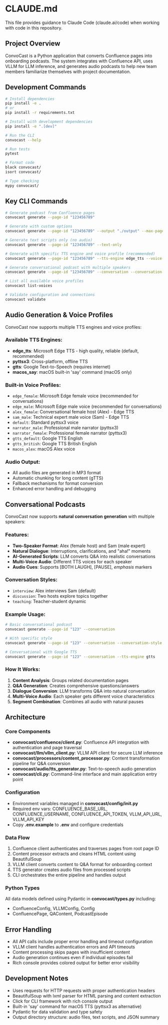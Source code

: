 # CLAUDE.md

This file provides guidance to Claude Code (claude.ai/code) when working with code in this repository.

## Project Overview

ConvoCast is a Python application that converts Confluence pages into onboarding podcasts. The system integrates with Confluence API, uses VLLM for LLM inference, and generates audio podcasts to help new team members familiarize themselves with project documentation.

## Development Commands

```bash
# Install dependencies
pip install -e .
# or
pip install -r requirements.txt

# Install with development dependencies
pip install -e ".[dev]"

# Run the CLI
convocast --help

# Run tests
pytest

# Format code
black convocast/
isort convocast/

# Type checking
mypy convocast/
```

## Key CLI Commands

```bash
# Generate podcast from Confluence pages
convocast generate --page-id "123456789"

# Generate with custom options
convocast generate --page-id "123456789" --output "./output" --max-pages 25

# Generate text scripts only (no audio)
convocast generate --page-id "123456789" --text-only

# Generate with specific TTS engine and voice profile (recommended)
convocast generate --page-id "123456789" --tts-engine edge_tts --voice-profile edge_female

# Generate conversational podcast with multiple speakers
convocast generate --page-id "123456789" --conversation --conversation-style interview

# List all available voice profiles
convocast list-voices

# Validate configuration and connections
convocast validate
```

## Audio Generation & Voice Profiles

ConvoCast now supports multiple TTS engines and voice profiles:

### Available TTS Engines:
- **edge_tts**: Microsoft Edge TTS - high quality, reliable (default, recommended)
- **pyttsx3**: Cross-platform, offline TTS
- **gtts**: Google Text-to-Speech (requires internet)
- **macos_say**: macOS built-in 'say' command (macOS only)

### Built-in Voice Profiles:
- `edge_female`: Microsoft Edge female voice (recommended for conversations)
- `edge_male`: Microsoft Edge male voice (recommended for conversations)
- `alex_female`: Conversational female host (Alex) - Edge TTS
- `sam_male`: Technical expert male voice (Sam) - Edge TTS
- `default`: Standard pyttsx3 voice
- `narrator_male`: Professional male narrator (pyttsx3)
- `narrator_female`: Professional female narrator (pyttsx3)
- `gtts_default`: Google TTS English
- `gtts_british`: Google TTS British English
- `macos_alex`: macOS Alex voice

### Audio Output:
- All audio files are generated in MP3 format
- Automatic chunking for long content (gTTS)
- Fallback mechanisms for format conversion
- Enhanced error handling and debugging

## Conversational Podcasts

ConvoCast now supports **natural conversation generation** with multiple speakers:

### Features:
- **Two-Speaker Format**: Alex (female host) and Sam (male expert)
- **Natural Dialogue**: Interruptions, clarifications, and "aha!" moments
- **AI-Generated Scripts**: LLM converts Q&A into realistic conversations
- **Multi-Voice Audio**: Different TTS voices for each speaker
- **Audio Cues**: Supports [BOTH LAUGH], [PAUSE], *emphasis* markers

### Conversation Styles:
- `interview`: Alex interviews Sam (default)
- `discussion`: Two hosts explore topics together
- `teaching`: Teacher-student dynamic

### Example Usage:
```bash
# Basic conversational podcast
convocast generate --page-id "123" --conversation

# With specific style
convocast generate --page-id "123" --conversation --conversation-style discussion

# Conversational with Google TTS
convocast generate --page-id "123" --conversation --tts-engine gtts
```

### How It Works:
1. **Content Analysis**: Groups related documentation pages
2. **Q&A Generation**: Creates comprehensive questions/answers
3. **Dialogue Conversion**: LLM transforms Q&A into natural conversation
4. **Multi-Voice Audio**: Each speaker gets different voice characteristics
5. **Segment Combination**: Combines all audio with natural pauses

## Architecture

### Core Components

- **convocast/confluence/client.py**: Confluence API integration with authentication and page traversal
- **convocast/llm/vllm_client.py**: VLLM API client for secure LLM inference
- **convocast/processors/content_processor.py**: Content transformation pipeline for Q&A conversion
- **convocast/audio/tts_generator.py**: Text-to-speech audio generation
- **convocast/cli.py**: Command-line interface and main application entry point

### Configuration

- Environment variables managed in **convocast/config/__init__.py**
- Required env vars: CONFLUENCE_BASE_URL, CONFLUENCE_USERNAME, CONFLUENCE_API_TOKEN, VLLM_API_URL, VLLM_API_KEY
- Copy **.env.example** to **.env** and configure credentials

### Data Flow

1. Confluence client authenticates and traverses pages from root page ID
2. Content processor extracts and cleans HTML content using BeautifulSoup
3. VLLM client converts content to Q&A format for onboarding context
4. TTS generator creates audio files from processed scripts
5. CLI orchestrates the entire pipeline and handles output

### Python Types

All data models defined using Pydantic in **convocast/types.py** including:
- ConfluenceConfig, VLLMConfig, Config
- ConfluencePage, QAContent, PodcastEpisode

## Error Handling

- All API calls include proper error handling and timeout configuration
- VLLM client handles authentication errors and API timeouts
- Content processing skips pages with insufficient content
- Audio generation continues even if individual episodes fail
- Rich console provides colored output for better error visibility

## Development Notes

- Uses requests for HTTP requests with proper authentication headers
- BeautifulSoup with lxml parser for HTML parsing and content extraction
- Click for CLI framework with rich console output
- Built-in 'say' command for macOS TTS (pyttsx3 as alternative)
- Pydantic for data validation and type safety
- Output directory structure: audio files, text scripts, and JSON summary